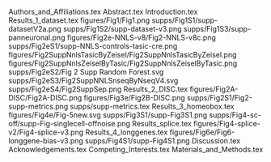 Authors_and_Affiliations.tex
Abstract.tex
Introduction.tex
Results_1_dataset.tex
figures/Fig1/Fig1.png
supps/Fig1S1/supp-datasetV2a.png
supps/Fig1S2/supp-dataset-v3.png
supps/Fig1S3/supp-panneuronal.png
figures/Fig2e-NNLS-v8/Fig2-NNLS-v8c.png
supps/Fig2eS1/supp-NNLS-controls-tasic-cre.png
figures/Fig2SuppNnlsTasicByZeisel/Fig2SuppNnlsTasicByZeisel.png
figures/Fig2SuppNnlsZeiselByTasic/Fig2SuppNnlsZeiselByTasic.png
supps/Fig2eS2/Fig 2 Supp Random Forest.svg
supps/Fig2eS3/Fig2SuppNNLSnseqByNseqV4.svg
supps/Fig2eS4/Fig2SuppSep.png
Results_2_DISC.tex
figures/Fig2A-DISC/Fig2A-DISC.png
figures/Fig3e/Fig2B-DISC.png
supps/Fig2S1/Fig2-supp-metrics.png
supps/supp-metrics.tex
Results_3_homeobox.tex
figures/Fig4e/Fig-5new.svg
supps/Fig3S1/supp-Fig3S1.png
supps/Fig4-sc-off/supp-Fig-singlecell-offnoise.png
Results_splice.tex
figures/Fig4-splice-v2/Fig4-splice-v3.png
Results_4_longgenes.tex
figures/Fig6e/Fig6-longgene-bias-v3.png
supps/Fig4S1/supp-Fig4S1.png
Discussion.tex
Acknowledgements.tex
Competing_Interests.tex
Materials_and_Methods.tex